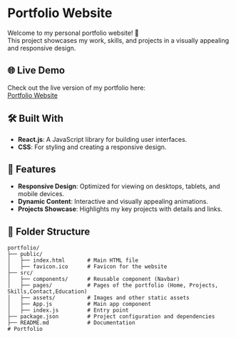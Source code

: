 # Portfolio Website

Welcome to my personal portfolio website! 🎉  
This project showcases my work, skills, and projects in a visually appealing and responsive design.

## 🌐 Live Demo  
Check out the live version of my portfolio here:  
[Portfolio Website](https://gorgeous-starship-9cd7e5.netlify.app/)

## 🛠️ Built With  
- **React.js**: A JavaScript library for building user interfaces.  
- **CSS**: For styling and creating a responsive design.  

## 🚀 Features  
- **Responsive Design**: Optimized for viewing on desktops, tablets, and mobile devices.  
- **Dynamic Content**: Interactive and visually appealing animations.  
- **Projects Showcase**: Highlights my key projects with details and links.  

## 📂 Folder Structure  
```plaintext
portfolio/
├── public/
│   ├── index.html       # Main HTML file
│   ├── favicon.ico      # Favicon for the website
├── src/
│   ├── components/      # Reusable component (Navbar)
│   ├── pages/           # Pages of the portfolio (Home, Projects, Skills,Contact,Education)
│   ├── assets/          # Images and other static assets
│   ├── App.js           # Main app component
│   ├── index.js         # Entry point
├── package.json         # Project configuration and dependencies
├── README.md            # Documentation
# Portfolio
